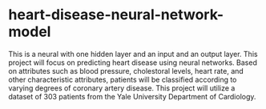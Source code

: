 # heart-disease-neural-network-model
This is  a neural with one hidden layer and an input and an output layer.
This project will focus on predicting heart disease using neural networks. Based on attributes such as blood pressure,
cholestoral levels, heart rate, and other characteristic attributes, patients will be classified according to varying degrees of coronary artery disease.
This project will utilize a dataset of 303 patients from the Yale University Department of Cardiology.
